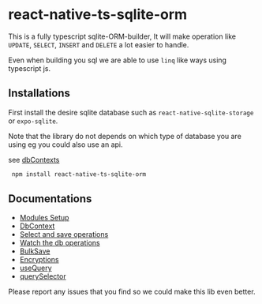 # react-native-ts-sqlite-orm
  This is a fully typescript sqlite-ORM-builder, It will make operation like `UPDATE`, `SELECT`, `INSERT` and `DELETE` a lot easier to handle.

  Even when building you sql we are able to use `linq` like ways using typescript js.

 ## Installations

First install the desire sqlite database such as `react-native-sqlite-storage` or `expo-sqlite`.

Note that the library do not depends on which type of database you are using eg you could also use an api.

see [dbContexts](https://github.com/1-AlenToma/react-native-ts-sqlite-orm/blob/main/documentations/dbContexts.md)

```sh
 npm install react-native-ts-sqlite-orm
```

## Documentations
* [Modules Setup](https://github.com/1-AlenToma/react-native-ts-sqlite-orm/blob/main/documentations/SetupModules.md)
* [DbContext](https://github.com/1-AlenToma/react-native-ts-sqlite-orm/blob/main/documentations/dbContexts.md)
* [Select and save operations](https://github.com/1-AlenToma/react-native-ts-sqlite-orm/blob/main/documentations/Select_and_Save.md)
* [Watch the db operations](https://github.com/1-AlenToma/react-native-ts-sqlite-orm/blob/main/documentations/Watcher.md)
* [BulkSave](https://github.com/1-AlenToma/react-native-ts-sqlite-orm/blob/main/documentations/BulkSave.md)
* [Encryptions](https://github.com/1-AlenToma/react-native-ts-sqlite-orm/blob/main/documentations/Encryptions.md)
* [useQuery](https://github.com/1-AlenToma/react-native-ts-sqlite-orm/blob/main/documentations/useQuery.md)
* [querySelector](https://github.com/1-AlenToma/react-native-ts-sqlite-orm/blob/main/documentations/querySelector.md)

Please report any issues that you find so we could make this lib even better.

